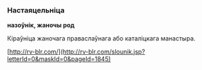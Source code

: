 ### Настаяцельніца
**назоўнік, жаночы род**

Кіраўніца жаночага праваслаўнага або каталіцкага манастыра.

<a rel="author">[http://rv-blr.com/](http://rv-blr.com/slounik.jsp?letterId=0&maskId=0&pageId=1845)</a>
